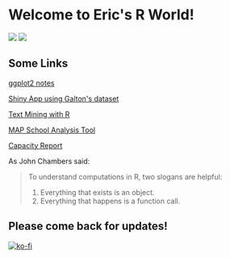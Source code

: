 # Welcome to Eric's R World!

![](http://d3gnp09177mxuh.cloudfront.net/tech-page-images/r.png) ![](https://www.rstudio.com/wp-content/uploads/2015/10/r-packages.png)

## Some Links

[ggplot2 notes](https://privefl.github.io/R-presentation/ggplot2.html#1)

[Shiny App using Galton's dataset](https://eleakin.shinyapps.io/DDP3/)

[Text Mining with R](http://tidytextmining.com/)

[MAP School Analysis Tool](https://grahampicard.shinyapps.io/shinydashboard-map/)

[Capacity Report](https://app.powerbi.com/view?r=eyJrIjoiZTlhYjNmOWUtMzAzZC00NGFhLThlOTctY2I5NzRjNDI0Njc0IiwidCI6IjFiZTU3MzczLTFiMzMtNGRjOS05OTBhLWE0MTYwOGVjZjM5YiIsImMiOjN9&pageName=ReportSection)

As John Chambers said:
>To understand computations in R, two slogans are helpful:  
>1. Everything that exists is an object. 
>2. Everything that happens is a function call.

## Please come back for updates!

[![ko-fi](https://www.ko-fi.com/img/donate_sm.png)](https://ko-fi.com/T6T6I7Y4)
